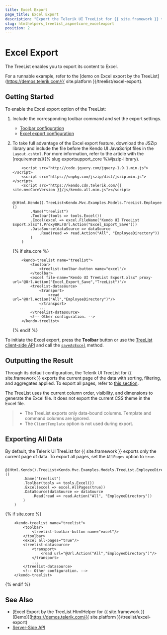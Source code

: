 ```yaml
---
title: Excel Export
page_title: Excel Export
description: "Export the Telerik UI TreeList for {{ site.framework }} to Excel."
slug: htmlhelpers_treelist_aspnetcore_excelexport
position: 2
---
```


# Excel Export

The TreeList enables you to export its content to Excel.

For a runnable example, refer to the [demo on Excel export by the TreeList](https://demos.telerik.com/{{ site.platform }}/treelist/excel-export).

## Getting Started

To enable the Excel export option of the TreeList:

1. Include the corresponding toolbar command and set the export settings.
    * [Toolbar configuration](/api/kendo.mvc.ui.fluent/treelisttoolbarfactory#excel)
    * [Excel export configuration](/api/kendo.mvc.ui.fluent/treelistbuilder#excelsystemaction)
1. To take full advantage of the Excel export feature, download the JSZip library and include the file before the Kendo UI JavaScript files in the `Layout.cshtml`. For more information, refer to the article with the [requirements]({% slug exportsupport_core %}#jszip-library).

    ```HtmlHelper
        <script src="http://code.jquery.com/jquery-1.9.1.min.js"></script>
        <script src="https://unpkg.com/jszip/dist/jszip.min.js"></script>
        <script src="https://kendo.cdn.telerik.com/{{ site.mvcCoreVersion }}/js/kendo.all.min.js"></script>

        @(Html.Kendo().TreeList<Kendo.Mvc.Examples.Models.TreeList.EmployeeDirectoryModel>()
            .Name("treelist")
            .Toolbar(tools => tools.Excel())
            .Excel(excel => excel.FileName("Kendo UI TreeList Export.xlsx").ProxyURL(Url.Action("Excel_Export_Save")))
            .DataSource(dataSource => dataSource
                .Read(read => read.Action("All", "EmployeeDirectory"))
            )
        )
    ```
    {% if site.core %}
    ```TagHelper
        <kendo-treelist name="treelist">
            <toolbar>
                <treelist-toolbar-button name="excel"/>
            </toolbar>
            <excel file-name="Kendo UI TreeList Export.xlsx" proxy-url="@Url.Action("Excel_Export_Save","TreeList")"/>
            <treelist-datasource>
                <transport>
                    <read url="@Url.Action("All","EmployeeDirectory")"/>
                </transport>
                ...
            </treelist-datasource>
            <!-- Other configuration. -->
        </kendo-treelist>
    ```
    {% endif %}

To initiate the Excel export, press the **Toolbar** button or use the [TreeList client-side API](https://docs.telerik.com/kendo-ui/api/javascript/ui/treelist) and call the [`saveAsExcel`](https://docs.telerik.com/kendo-ui/api/javascript/ui/treelist/methods/saveasexcel) method.

## Outputting the Result

Through its default configuration, the Telerik UI TreeList for {{ site.framework }} exports the current page of the data with sorting, filtering, and aggregates applied. To export all pages, refer to [this section](#exporting-all-data).

The TreeList uses the current column order, visibility, and dimensions to generate the Excel file. It does not export the current CSS theme in the Excel file.

> * The TreeList exports only data-bound columns. Template and command columns are ignored.
> * The `ClientTemplate` option is not used during export.

## Exporting All Data

By default, the Telerik UI TreeList for {{ site.framework }} exports only the current page of data. To export all pages, set the `AllPages` option to `true`.

```HtmlHelper
    @(Html.Kendo().TreeList<Kendo.Mvc.Examples.Models.TreeList.EmployeeDirectoryModel>()
        .Name("treelist")
        .Toolbar(tools => tools.Excel())
        .Excel(excel => excel.AllPages(true))
        .DataSource(dataSource => dataSource
            .Read(read => read.Action("All", "EmployeeDirectory"))
        )
    )
```
{% if site.core %}
```TagHelper
    <kendo-treelist name="treelist">
        <toolbar>
            <treelist-toolbar-button name="excel"/>
        </toolbar>
        <excel all-pages="true"/>
        <treelist-datasource>
            <transport>
                <read url="@Url.Action("All","EmployeeDirectory")"/>
            </transport>
            ...
        </treelist-datasource>
        <!-- Other configuration. -->
    </kendo-treelist>
```
{% endif %}

## See Also

* [Excel Export by the TreeList HtmlHelper for {{ site.framework }} (Demo)](https://demos.telerik.com/{{ site.platform }}/treelist/excel-export)
* [Server-Side API](/api/treelist)
